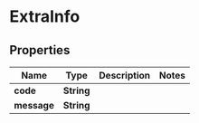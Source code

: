 # ExtraInfo

## Properties
Name | Type | Description | Notes
------------ | ------------- | ------------- | -------------
**code** | **String** |  | 
**message** | **String** |  | 
